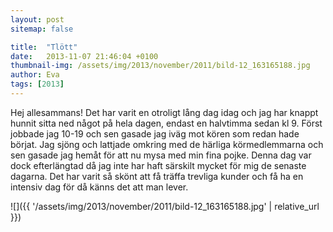 ```yaml
---
layout: post
sitemap: false

title:  "Tlött"
date:   2013-11-07 21:46:04 +0100
thumbnail-img: /assets/img/2013/november/2011/bild-12_163165188.jpg
author: Eva
tags: [2013]
---
```


Hej allesammans! Det har varit en otroligt lång dag idag och jag har knappt hunnit sitta ned något på hela dagen, endast en halvtimma sedan kl 9. Först jobbade jag 10-19 och sen gasade jag iväg mot kören som redan hade börjat. Jag sjöng och lattjade omkring med de härliga körmedlemmarna och sen gasade jag hemåt för att nu mysa med min fina pojke. Denna dag var dock efterlängtad då jag inte har haft särskilt mycket för mig de senaste dagarna. Det har varit så skönt att få träffa trevliga kunder och få ha en intensiv dag för då känns det att man lever.

![]({{ '/assets/img/2013/november/2011/bild-12_163165188.jpg'  | relative_url }})

